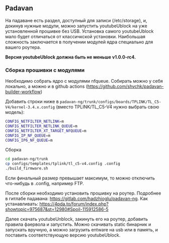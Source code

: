 ## Padavan
На падаване есть раздел, доступный для записи (/etc/storage), и, докинув нужные модули, можно запустить youtubeUblock на уже установленной прошивке без USB. Установка самого youtubeUblock мало будет отличаться от классичкской установки. Наибольшая сложность заключается в получении модулей ядра специально для вашего роутера. 

**Версия youtubeUblock должна быть не меньше v1.0.0-rc4.**

### Сборка прошивки с модулями

Необходимо собрать ядро с модулями nfqueue. Собирать можно у себя локально, а можно и в github actions (https://github.com/shvchk/padavan-builder-workflow)

Добавить строки ниже в `padavan-ng/trunk/configs/boards/TPLINK/TL_C5-V4/kernel-3.4.x.config` (вместо TPLINK/TL_C5-V4 нужно выбрать свою модель):

```sh
CONFIG_NETFILTER_NETLINK=m
CONFIG_NETFILTER_NETLINK_QUEUE=m
CONFIG_NETFILTER_XT_TARGET_NFQUEUE=m
CONFIG_IP_NF_QUEUE=m
CONFIG_IP6_NF_QUEUE=m
```

Сборка
```sh
cd padavan-ng/trunk
cp configs/templates/tplink/tl_c5-v4.config .config
./build_firmware.sh
```
Если финальный размер превышает максимум, то можно отключить что-нибудь в .config, например FTP.

После сборки необходимо установить прошивку на роутер. Подробнее в гитлабе падавана: https://gitlab.com/hadzhioglu/padavan-ng. Как устанавливать: https://4pda.to/forum/index.php?showtopic=975687&st=12980#Spoil-115912586-5

Далее скачать youtubeUnblock, закинуть его на роутер, добавить правила фаервола и запустить. Можно скачивать static бинарник и запускать вручную, а можно загрузить entware на usb или в память, и поставить соответствующую версию youtubeUblock.
